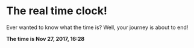 # The real time clock!

Ever wanted to know what the time is? Well, your journey is about to end!

**The time is Nov 27, 2017, 16:28**